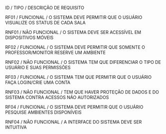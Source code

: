 ID  / TIPO  /  DESCRIÇÃO DE REQUISITO

RF01 / FUNCIONAL	/ O SISTEMA DEVE PERMITIR QUE O USUÁRIO VISUALIZE OS STATUS DE CADA SALA

RNF01	/ NÃO FUNCIONAL /	O SISTEMA DEVE SER ACESSÍVEL EM DISPOSITIVOS MÓVEIS

RF02 /	FUNCIONAL / O SISTEMA DEVE PERMITIR QUE SOMENTE O PROFESSOR/MONITOR RESERVE UM AMBIENTE

RNF02 /	NÃO FUNCIONAL /	O SISTEMA TEM QUE DIFERENCIAR O TIPO DE USUÁRIO E SUAS PERMISSÕES

RF03	/ FUNCIONAL /	O SISTEMA TEM QUE PERMITIR QUE O USUÁRIO FAÇA LOGIN/CRIE UMA CONTA

RNF03 /	NÃO FUNCIONAL	/ TEM QUE HAVER PROTEÇÃO DE DADOS E DO SISTEMA CONTRA ACESSOS NÃO AUTORIZADOS

RF04 /	FUNCIONAL	/ O SISTEMA DEVE PERMITIR QUE O USUÁRIO PESQUISE AMBIENTES DISPONÍVEIS

RNF04	/ NÃO FUNCIONAL	/ A INTERFACE DO SISTEMA DEVE SER INTUITIVA

